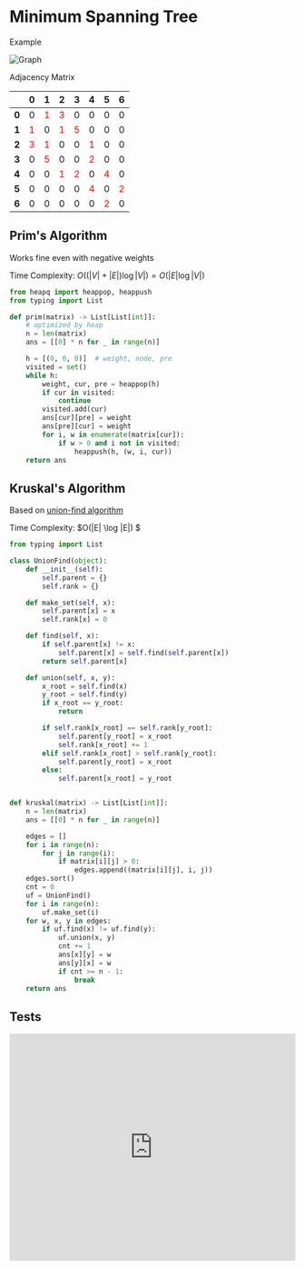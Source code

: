 # Minimum Spanning Tree

Example

![Graph](@assets/img/algorithms/graph/weighted-graph.png)

Adjacency Matrix

|                                         |                0                 |                1                 |                2                 |                3                 |                4                 |                5                 |                6                 |
| :-------------------------------------: | :------------------------------: | :------------------------------: | :------------------------------: | :------------------------------: | :------------------------------: | :------------------------------: | :------------------------------: |
| <span style="font-weight:bold">0</span> |                0                 | <span style="color:red">1</span> | <span style="color:red">3</span> |                0                 |                0                 |                0                 |                0                 |
| <span style="font-weight:bold">1</span> | <span style="color:red">1</span> |                0                 | <span style="color:red">1</span> | <span style="color:red">5</span> |                0                 |                0                 |                0                 |
| <span style="font-weight:bold">2</span> | <span style="color:red">3</span> | <span style="color:red">1</span> |                0                 |                0                 | <span style="color:red">1</span> |                0                 |                0                 |
| <span style="font-weight:bold">3</span> |                0                 | <span style="color:red">5</span> |                0                 |                0                 | <span style="color:red">2</span> |                0                 |                0                 |
| <span style="font-weight:bold">4</span> |                0                 |                0                 | <span style="color:red">1</span> | <span style="color:red">2</span> |                0                 | <span style="color:red">4</span> |                0                 |
| <span style="font-weight:bold">5</span> |                0                 |                0                 |                0                 |                0                 | <span style="color:red">4</span> |                0                 | <span style="color:red">2</span> |
| <span style="font-weight:bold">6</span> |                0                 |                0                 |                0                 |                0                 |                0                 | <span style="color:red">2</span> |                0                 |

## Prim's Algorithm

Works fine even with negative weights

Time Complexity: $O((|V|+|E|)\log |V|)=O(|E|\log |V|)$

```py
from heapq import heappop, heappush
from typing import List

def prim(matrix) -> List[List[int]]:
    # optimized by heap
    n = len(matrix)
    ans = [[0] * n for _ in range(n)]

    h = [(0, 0, 0)]  # weight, node, pre
    visited = set()
    while h:
        weight, cur, pre = heappop(h)
        if cur in visited:
            continue
        visited.add(cur)
        ans[cur][pre] = weight
        ans[pre][cur] = weight
        for i, w in enumerate(matrix[cur]):
            if w > 0 and i not in visited:
                heappush(h, (w, i, cur))
    return ans
```

[comment]: # "# todo: 加改进版heap"
[comment]: # "# todo: 加复杂度分析"

## Kruskal's Algorithm

Based on [union-find algorithm](./disjoint-sets.md)

Time Complexity: $O(|E| \log |E|) $

```py
from typing import List

class UnionFind(object):
    def __init__(self):
        self.parent = {}
        self.rank = {}

    def make_set(self, x):
        self.parent[x] = x
        self.rank[x] = 0

    def find(self, x):
        if self.parent[x] != x:
            self.parent[x] = self.find(self.parent[x])
        return self.parent[x]

    def union(self, x, y):
        x_root = self.find(x)
        y_root = self.find(y)
        if x_root == y_root:
            return

        if self.rank[x_root] == self.rank[y_root]:
            self.parent[y_root] = x_root
            self.rank[x_root] += 1
        elif self.rank[x_root] > self.rank[y_root]:
            self.parent[y_root] = x_root
        else:
            self.parent[x_root] = y_root


def kruskal(matrix) -> List[List[int]]:
    n = len(matrix)
    ans = [[0] * n for _ in range(n)]

    edges = []
    for i in range(n):
        for j in range(i):
            if matrix[i][j] > 0:
                edges.append((matrix[i][j], i, j))
    edges.sort()
    cnt = 0
    uf = UnionFind()
    for i in range(n):
        uf.make_set(i)
    for w, x, y in edges:
        if uf.find(x) != uf.find(y):
            uf.union(x, y)
            cnt += 1
            ans[x][y] = w
            ans[y][x] = w
            if cnt >= n - 1:
                break
    return ans
```

## Tests

<iframe height="400px" width="100%" src="https://repl.it/@LucienZhang/mst?lite=true" scrolling="no" frameborder="no" allowtransparency="true" allowfullscreen="true" sandbox="allow-forms allow-pointer-lock allow-popups allow-same-origin allow-scripts allow-modals"></iframe>
